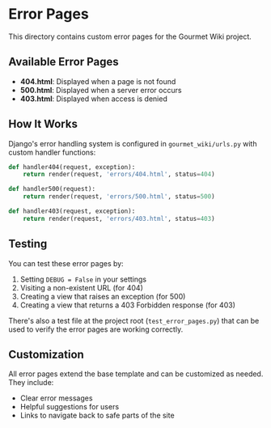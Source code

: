 # Error Pages

This directory contains custom error pages for the Gourmet Wiki project.

## Available Error Pages

- **404.html**: Displayed when a page is not found
- **500.html**: Displayed when a server error occurs
- **403.html**: Displayed when access is denied

## How It Works

Django's error handling system is configured in `gourmet_wiki/urls.py` with custom handler functions:

```python
def handler404(request, exception):
    return render(request, 'errors/404.html', status=404)

def handler500(request):
    return render(request, 'errors/500.html', status=500)

def handler403(request, exception):
    return render(request, 'errors/403.html', status=403)
```

## Testing

You can test these error pages by:

1. Setting `DEBUG = False` in your settings
2. Visiting a non-existent URL (for 404)
3. Creating a view that raises an exception (for 500)
4. Creating a view that returns a 403 Forbidden response (for 403)

There's also a test file at the project root (`test_error_pages.py`) that can be used to verify the error pages are working correctly.

## Customization

All error pages extend the base template and can be customized as needed. They include:

- Clear error messages
- Helpful suggestions for users
- Links to navigate back to safe parts of the site